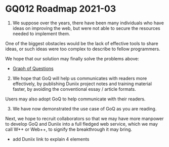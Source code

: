 # GQ012 Roadmap 2021-03

1. We suppose over the years, there have been many individuals
who have ideas on improving the web, but were not able to
secure the resources needed to implement them.

One of the biggest obstacles would be the lack of effective tools
to share ideas, or such ideas were too complex to describe to fellow
programmers.

We hope that our solution may finally solve the problems above:

- [Graph of Questions](https://github.com/udexon/DUNIIX/blob/main/DU003_Linked_Comments.md)

2. We hope that GoQ will help us communicates with readers more effectively, by
publishing Duniix project notes and training material faster, by avoiding 
the conventional essay / article formats.

Users may also adopt GoQ to help communicate with their readers.

3. We have now demonstrated the use case of GoQ as you are reading.

Next, we hope to recruit collaborators so that we may have more
manpower to develop GoQ and Duniix into a full fledged web service,
which we may call W++ or Web++, to signify the breakthrough
it may bring.

- add Duniix link to explain 4 elements

